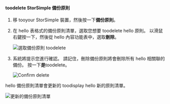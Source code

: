 
<!--author=alkohli last changed: 01/02/17-->

#### <a name="toodelete-a-storsimple-backup-policy"></a>toodelete StorSimple 備份原則

1. 移 tooyour StorSimple 裝置，然後按一下**備份原則**。

2. 在 hello 表格式的備份原則清單，選取您想要 toodelete hello 原則。 以滑鼠右鍵按一下，然後從 hello 內容功能表中，選取**刪除**。

    ![選取備份原則 toodelete](./media/storsimple-8000-delete-backup-policy/deletebupol1.png)

3. 系統將提示您進行確認。 請記住，刪除備份原則將會刪除所有 hello 相關聯的備份。 按一下**是**toodelete。

    ![Confirm delete](./media/storsimple-8000-delete-backup-policy/deletebupol2.png)

hello 備份原則清單會更新的 toodisplay hello 新的原則清單。

![更新的備份原則清單](./media/storsimple-8000-delete-backup-policy/deletebupol5.png)